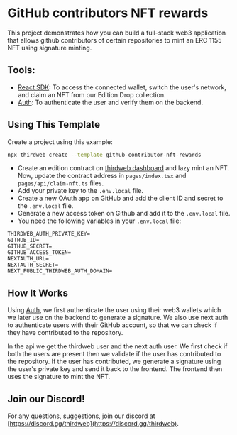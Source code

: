 # GitHub contributors NFT rewards

This project demonstrates how you can build a full-stack web3 application that allows github contributors of certain repositories to mint an ERC 1155 NFT using signature minting.

## Tools:

- [React SDK](https://docs.thirdweb.com/react): To access the connected wallet, switch the user's network, and claim an NFT from our Edition Drop collection.
- [Auth](https://portal.thirdweb.com/auth): To authenticate the user and verify them on the backend.

## Using This Template

Create a project using this example:

```bash
npx thirdweb create --template github-contributor-nft-rewards
```

- Create an edition contract on [thirdweb dashboard](https://thirdweb.com/dashboard) and lazy mint an NFT. Now, update the contract address in `pages/index.tsx` and `pages/api/claim-nft.ts` files.
- Add your private key to the `.env.local` file.
- Create a new OAuth app on GitHub and add the client ID and secret to the `.env.local` file.
- Generate a new access token on Github and add it to the `.env.local` file.
- You need the following variables in your `.env.local` file:

```
THIRDWEB_AUTH_PRIVATE_KEY=
GITHUB_ID=
GITHUB_SECRET=
GITHUB_ACCESS_TOKEN=
NEXTAUTH_URL=
NEXTAUTH_SECRET=
NEXT_PUBLIC_THIRDWEB_AUTH_DOMAIN=
```

## How It Works

Using [Auth](https://portal.thirdweb.com/auth), we first authenticate the user using their web3 wallets which we later use on the backend to generate a signature. We also use next auth to authenticate users with their GitHub account, so that we can check if they have contributed to the repository.

In the api we get the thirdweb user and the next auth user. We first check if both the users are present then we validate if the user has contributed to the repository. If the user has contributed, we generate a signature using the user's private key and send it back to the frontend. The frontend then uses the signature to mint the NFT.

## Join our Discord!

For any questions, suggestions, join our discord at [https://discord.gg/thirdweb](https://discord.gg/thirdweb).
